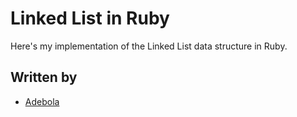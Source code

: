 # Linked List in Ruby

Here's my implementation of the Linked List data structure in Ruby.

## Written by
- [Adebola](https://github.com/onedebos/)